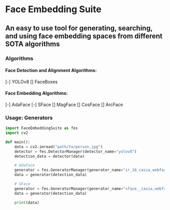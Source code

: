 # Face Embedding Suite
## An easy to use tool for generating, searching, and using face embedding spaces from different SOTA algorithms

### Algorithms
#### Face Detection and Alignment Algorithms:
[-] YOLOv8
[] FaceBoxes
#### Face Embedding Algorithms:
[-] AdaFace
[-] SFace
[] MagFace
[] CosFace
[] ArcFace
### Usage: Generators
```python
import FaceEmbeddingSuite as fes
import cv2

def main():
    data = cv2.imread("path/to/person.jpg")
    detector = fes.DetectorManager(detector_name="yolov8")
    detection_data = detector(data)

    # AdaFace    
    generator = fes.GeneratorManager(generator_name="ir_18_casia_webface")
    data = generator(detection_data)

    # SFace
    generator = fes.GeneratorManager(generator_name="sface__casia_webface")
    data = generator(detection_data)

    print(data)
```
